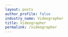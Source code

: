 ```yaml
---
layout: posts 
author_profile: false 
industry_name: Videographer
title: Videographer
permalink: /videographer
---
```

